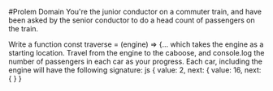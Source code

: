 #Prolem Domain
You're the junior conductor on a commuter train, and have been asked by the senior conductor to do a head count of passengers on the train.

Write a function const traverse = (engine) => {... which takes the engine as a starting location. Travel from the engine to the caboose, and console.log the number of passengers in each car as your progress. Each car, including the engine will have the following signature: js { <engine> value: 2, next: { <next car> value: 16, next: { <next car> } }